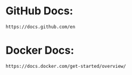 # GitHub Docs:
    https://docs.github.com/en
# Docker Docs:
    https://docs.docker.com/get-started/overview/
